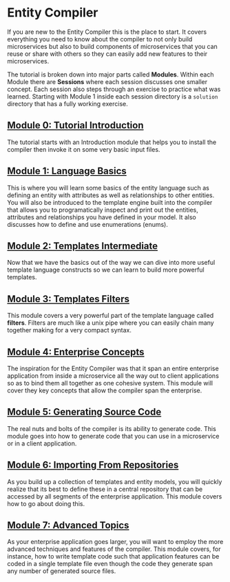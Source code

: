 # Entity Compiler

If you are new to the Entity Compiler this is the place to start. It covers everything you need to know about
the compiler to not only build microservices but also to build components of microservices that you can reuse or
share with others so they can easily add new features to their microservices.

The tutorial is broken down into major parts called **Modules**. Within each Module there are **Sessions** where each session discusses one smaller concept. Each session also steps through an exercise to practice what was learned. Starting with Module 1 inside each session directory is a `solution` directory that has a fully working exercise.

## [Module 0: Tutorial Introduction](Module0)

The tutorial starts with an Introduction module that helps you to install the compiler then invoke it on some very basic input files.

## [Module 1: Language Basics](Module1)

This is where you will learn some basics of the entity language such as defining an entity with attributes as well as relationships to other entities. You will also be introduced to the template engine built into the compiler that allows you to programatically inspect and print out the entities, attributes and relationships you have defined in your model. It also discusses how to define and use enumerations (enums).

## [Module 2: Templates Intermediate](Module2)

Now that we have the basics out of the way we can dive into more useful template language constructs so we can learn to build more powerful templates.

## [Module 3: Templates Filters](Module3)

This module covers a very powerful part of the template language called **filters**. Filters are much like a unix pipe where you can easily chain many together making for a very compact syntax.

## [Module 4: Enterprise Concepts](Module4)

The inspiration for the Entity Compiler was that it span an entire enterprise application from inside a microservice all the way out to client applications so as to bind them all together as one cohesive system. This module will cover they key concepts that allow the compiler span the enterprise.

## [Module 5: Generating Source Code](Module5)

The real nuts and bolts of the compiler is its ability to generate code. This module goes into how to generate code that you can use in a microservice or in a client application.

## [Module 6: Importing From Repositories](Module6)

As you build up a collection of templates and entity models, you will quickly realize that its best to define these in a central repository that can be accessed by all segments of the enterprise application. This module covers how to go about doing this.

## [Module 7: Advanced Topics](Module7)

As your enterprise application goes larger, you will want to employ the more advanced techniques and features of the compiler. This module covers, for instance, how to write template code such that application features can be coded in a single template file even though the code they generate span any number of generated source files.
